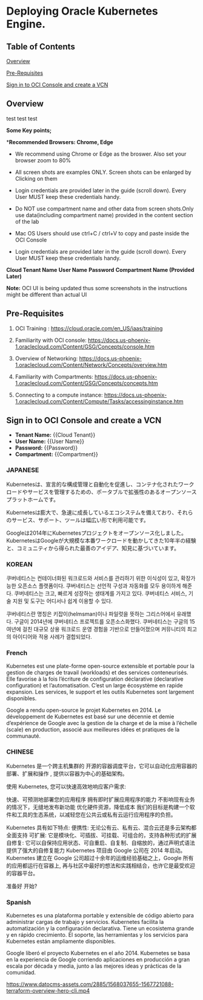 # Deploying Oracle Kubernetes Engine.

## Table of Contents

[Overview](#overview)

[Pre-Requisites](#pre-requisites)

[Sign in to OCI Console and create a VCN](#sign-in-to-oci-console-and-create-a-vcn)

## Overview

test test test

**Some Key points;**

***Recommended Browsers: Chrome, Edge**

- We recommend using Chrome or Edge as the broswer. Also set your browser zoom to 80%

- All screen shots are examples ONLY. Screen shots can be enlarged by Clicking on them

- Login credentials are provided later in the guide (scroll down). Every User MUST keep these credentials handy.

- Do NOT use compartment name and other data from screen shots.Only use  data(including compartment name) provided in the content section of the lab

- Mac OS Users should use ctrl+C / ctrl+V to copy and paste inside the OCI Console

- Login credentials are provided later in the guide (scroll down). Every User MUST keep these credentials handy.

**Cloud Tenant Name**
**User Name**
**Password**
**Compartment Name (Provided Later)**

**Note:** OCI UI is being updated thus some screenshots in the instructions might be different than actual UI

## Pre-Requisites

1. OCI Training : https://cloud.oracle.com/en_US/iaas/training

2. Familiarity with OCI console: https://docs.us-phoenix-1.oraclecloud.com/Content/GSG/Concepts/console.htm

3. Overview of Networking: https://docs.us-phoenix-1.oraclecloud.com/Content/Network/Concepts/overview.htm

4. Familiarity with Compartments: https://docs.us-phoenix-1.oraclecloud.com/Content/GSG/Concepts/concepts.htm

5. Connecting to a compute instance: https://docs.us-phoenix-1.oraclecloud.com/Content/Compute/Tasks/accessinginstance.htm

## Sign in to OCI Console and create a VCN

* **Tenant Name:** {{Cloud Tenant}}
* **User Name:** {{User Name}}
* **Password:** {{Password}}
* **Compartment:** {{Compartment}}

### JAPANESE

Kubernetesは、宣言的な構成管理と自動化を促進し、コンテナ化されたワークロードやサービスを管理するための、ポータブルで拡張性のあるオープンソースプラットホームです。

Kubernetesは膨大で、急速に成長しているエコシステムを備えており、それらのサービス、サポート、ツールは幅広い形で利用可能です。

Googleは2014年にKubernetesプロジェクトをオープンソース化しました。KubernetesはGoogleが大規模な本番ワークロードを動かしてきた10年半の経験と、コミュニティから得られた最善のアイデア、知見に基づいています。


### KOREAN

쿠버네티스는 컨테이너화된 워크로드와 서비스를 관리하기 위한 이식성이 있고, 확장가능한 오픈소스 플랫폼이다. 쿠버네티스는 선언적 구성과 자동화를 모두 용이하게 해준다. 쿠버네티스는 크고, 빠르게 성장하는 생태계를 가지고 있다. 쿠버네티스 서비스, 기술 지원 및 도구는 어디서나 쉽게 이용할 수 있다.

쿠버네티스란 명칭은 키잡이(helmsman)이나 파일럿을 뜻하는 그리스어에서 유래했다. 구글이 2014년에 쿠버네티스 프로젝트를 오픈소스화했다. 쿠버네티스는 구글의 15여년에 걸친 대규모 상용 워크로드 운영 경험을 기반으로 만들어졌으며 커뮤니티의 최고의 아이디어와 적용 사례가 결합되었다.


### French
Kubernetes est une plate-forme open-source extensible et portable pour la gestion de charges de travail (workloads) et des services conteneurisés. Elle favorise à la fois l’écriture de configuration déclarative (declarative configuration) et l’automatisation. C’est un large écosystème en rapide expansion. Les services, le support et les outils Kubernetes sont largement disponibles.

Google a rendu open-source le projet Kubernetes en 2014. Le développement de Kubernetes est basé sur une décennie et demie d’expérience de Google avec la gestion de la charge et de la mise à l’échelle (scale) en production, associé aux meilleures idées et pratiques de la communauté.

### CHINESE

Kubernetes 是一个跨主机集群的 开源的容器调度平台，它可以自动化应用容器的部署、扩展和操作 , 提供以容器为中心的基础架构。

使用 Kubernetes, 您可以快速高效地响应客户需求:

快速、可预测地部署您的应用程序
拥有即时扩展应用程序的能力
不影响现有业务的情况下，无缝地发布新功能
优化硬件资源，降低成本
我们的目标是构建一个软件和工具的生态系统，以减轻您在公共云或私有云运行应用程序的负担。

Kubernetes 具有如下特点:
便携性: 无论公有云、私有云、混合云还是多云架构都全面支持
可扩展: 它是模块化、可插拔、可挂载、可组合的，支持各种形式的扩展
自修复: 它可以自保持应用状态、可自重启、自复制、自缩放的，通过声明式语法提供了强大的自修复能力
Kubernetes 项目由 Google 公司在 2014 年启动。Kubernetes 建立在 Google 公司超过十余年的运维经验基础之上，Google 所有的应用都运行在容器上, 再与社区中最好的想法和实践相结合，也许它是最受欢迎的容器平台。

准备好 开始?

### Spanish

Kubernetes es una plataforma portable y extensible de código abierto para administrar cargas de trabajo y servicios. Kubernetes facilita la automatización y la configuración declarativa. Tiene un ecosistema grande y en rápido crecimiento. El soporte, las herramientas y los servicios para Kubernetes están ampliamente disponibles.

Google liberó el proyecto Kubernetes en el año 2014. Kubernetes se basa en la experiencia de Google corriendo aplicaciones en producción a gran escala por década y media, junto a las mejores ideas y prácticas de la comunidad.

https://www.datocms-assets.com/2885/1568037655-1567721088-terraform-overview-hero-cli.mp4
